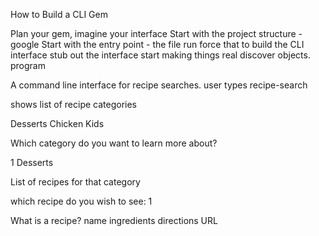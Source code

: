 How to Build a CLI Gem

Plan your gem, imagine your interface
Start with the project structure - google
Start with the entry point - the file run
force that to build the CLI interface
stub out the interface
start making things real
discover objects.
program

A command line interface for recipe searches.
user types recipe-search

shows list of recipe categories

Desserts
Chicken
Kids

Which category do you want to learn more about?

1 Desserts

List of recipes for that category

which recipe do you wish to see:
1

What is a recipe?
name
ingredients
directions
URL
